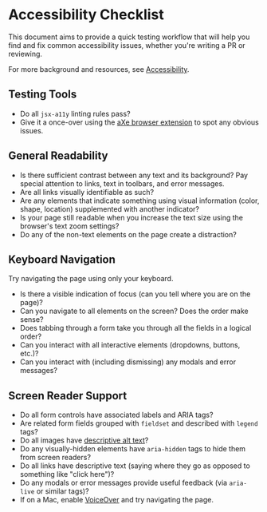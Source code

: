 # Accessibility Checklist

This document aims to provide a quick testing workflow that will help you find and fix common accessibility issues, whether you're writing a PR or reviewing.

For more background and resources, see [Accessibility](accessibility.md).

## Testing Tools

* Do all `jsx-a11y` linting rules pass?
* Give it a once-over using the [aXe browser extension](https://www.deque.com/products/axe/) to spot any obvious issues.

## General Readability

* Is there sufficient contrast between any text and its background? Pay special attention to links, text in toolbars, and error messages.
* Are all links visually identifiable as such?
* Are any elements that indicate something using visual information (color, shape, location) supplemented with another indicator?
* Is your page still readable when you increase the text size using the browser's text zoom settings?
* Do any of the non-text elements on the page create a distraction?

## Keyboard Navigation

Try navigating the page using only your keyboard.

* Is there a visible indication of focus (can you tell where you are on the page)?
* Can you navigate to all elements on the screen? Does the order make sense?
* Does tabbing through a form take you through all the fields in a logical order?
* Can you interact with all interactive elements (dropdowns, buttons, etc.)?
* Can you interact with (including dismissing) any modals and error messages?

## Screen Reader Support

* Do all form controls have associated labels and ARIA tags?
* Are related form fields grouped with `fieldset` and described with `legend` tags?
* Do all images have [descriptive alt text](https://a11yproject.com/posts/alt-text/)?
* Do any visually-hidden elements have `aria-hidden` tags to hide them from screen readers?
* Do all links have descriptive text (saying where they go as opposed to something like "click here")?
* Do any modals or error messages provide useful feedback (via `aria-live` or similar tags)?
* If on a Mac, enable [VoiceOver](https://help.apple.com/voiceover/info/guide/10.12/) and try navigating the page.